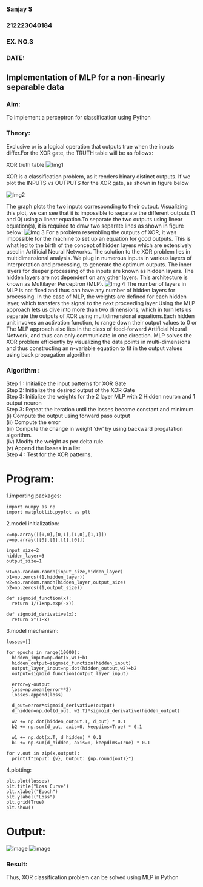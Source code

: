 <H3>Sanjay S</H3>
<H3>212223040184</H3>
<H3>EX. NO.3</H3>
<H3>DATE:</H3>

<H2 aligh = center> Implementation of MLP for a non-linearly separable data</H2>

<h3>Aim:</h3>
To implement a perceptron for classification using Python

<H3>Theory:</H3>
Exclusive or is a logical operation that outputs true when the inputs differ.For the XOR gate, the TRUTH table will be as follows:

XOR truth table
![Img1](https://user-images.githubusercontent.com/112920679/195774720-35c2ed9d-d484-4485-b608-d809931a28f5.gif)

XOR is a classification problem, as it renders binary distinct outputs. If we plot the INPUTS vs OUTPUTS for the XOR gate, as shown in figure below

![Img2](https://user-images.githubusercontent.com/112920679/195774898-b0c5886b-3d58-4377-b52f-73148a3fe54d.gif)

The graph plots the two inputs corresponding to their output. Visualizing this plot, we can see that it is impossible to separate the different outputs (1 and 0) using a linear equation.To separate the two outputs using linear equation(s), it is required to draw two separate lines as shown in figure below:
![Img 3](https://user-images.githubusercontent.com/112920679/195775012-74683270-561b-4a3a-ac62-cf5ddfcf49ca.gif)
For a problem resembling the outputs of XOR, it was impossible for the machine to set up an equation for good outputs. This is what led to the birth of the concept of hidden layers which are extensively used in Artificial Neural Networks. The solution to the XOR problem lies in multidimensional analysis. We plug in numerous inputs in various layers of interpretation and processing, to generate the optimum outputs.
The inner layers for deeper processing of the inputs are known as hidden layers. The hidden layers are not dependent on any other layers. This architecture is known as Multilayer Perceptron (MLP).
![Img 4](https://user-images.githubusercontent.com/112920679/195775183-1f64fe3d-a60e-4998-b4f5-abce9534689d.gif)
The number of layers in MLP is not fixed and thus can have any number of hidden layers for processing. In the case of MLP, the weights are defined for each hidden layer, which transfers the signal to the next proceeding layer.Using the MLP approach lets us dive into more than two dimensions, which in turn lets us separate the outputs of XOR using multidimensional equations.Each hidden unit invokes an activation function, to range down their output values to 0 or The MLP approach also lies in the class of feed-forward Artificial Neural Network, and thus can only communicate in one direction. MLP solves the XOR problem efficiently by visualizing the data points in multi-dimensions and thus constructing an n-variable equation to fit in the output values using back propagation algorithm

<h3>Algorithm :</H3>

Step 1 : Initialize the input patterns for XOR Gate<BR>
Step 2: Initialize the desired output of the XOR Gate<BR>
Step 3: Initialize the weights for the 2 layer MLP with 2 Hidden neuron  and 1 output neuron<BR>
Step 3: Repeat the  iteration  until the losses become constant and  minimum<BR>
    (i)  Compute the output using forward pass output<BR>
    (ii) Compute the error<BR>
	(iii) Compute the change in weight ‘dw’ by using backward progatation algorithm. <BR>
    (iv) Modify the weight as per delta rule.<BR>
    (v)  Append the losses in a list <BR>
Step 4 : Test for the XOR patterns.

# Program:
1.importing packages:
```
import numpy as np
import matplotlib.pyplot as plt
```
2.model initialization:
```
x=np.array([[0,0],[0,1],[1,0],[1,1]])
y=np.array([[0],[1],[1],[0]])

input_size=2
hidden_layer=3
output_size=1

w1=np.random.randn(input_size,hidden_layer)
b1=np.zeros((1,hidden_layer))
w2=np.random.randn(hidden_layer,output_size)
b2=np.zeros((1,output_size))

def sigmoid_function(x):
  return 1/(1+np.exp(-x))

def sigmoid_derivative(x):
  return x*(1-x)
```
3.model mechanism:
```
losses=[]

for epochs in range(10000):
  hidden_input=np.dot(x,w1)+b1
  hidden_output=sigmoid_function(hidden_input)
  output_layer_input=np.dot(hidden_output,w2)+b2
  output=sigmoid_function(output_layer_input)

  error=y-output
  loss=np.mean(error**2)
  losses.append(loss)

  d_out=error*sigmoid_derivative(output)
  d_hidden=np.dot(d_out, w2.T)*sigmoid_derivative(hidden_output)

  w2 += np.dot(hidden_output.T, d_out) * 0.1
  b2 += np.sum(d_out, axis=0, keepdims=True) * 0.1

  w1 += np.dot(x.T, d_hidden) * 0.1
  b1 += np.sum(d_hidden, axis=0, keepdims=True) * 0.1

for v,out in zip(x,output):
  print(f"Input: {v}, Output: {np.round(out)}")
```
4.plotting:
```
plt.plot(losses)
plt.title("Loss Curve")
plt.xlabel("Epoch")
plt.ylabel("Loss")
plt.grid(True)
plt.show()
```
# Output:
![image](https://github.com/user-attachments/assets/6a1732d9-a4dd-4f65-9036-24a0c3dad0cf)
![image](https://github.com/user-attachments/assets/d934596f-e37a-4f6a-9d86-ce98148ad086)

<H3> Result:</H3>
Thus, XOR classification problem can be solved using MLP in Python 
